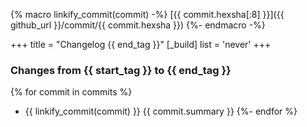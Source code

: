 {% macro linkify_commit(commit) -%}
[{{ commit.hexsha[:8] }}]({{ github_url }}/commit/{{ commit.hexsha }})
{%- endmacro -%}

+++
title = "Changelog {{ end_tag }}"
[_build]
  list = 'never'
+++

### Changes from {{ start_tag }} to {{ end_tag }}
{% for commit in commits %}
- {{ linkify_commit(commit) }} {{ commit.summary }}
{%- endfor %}

